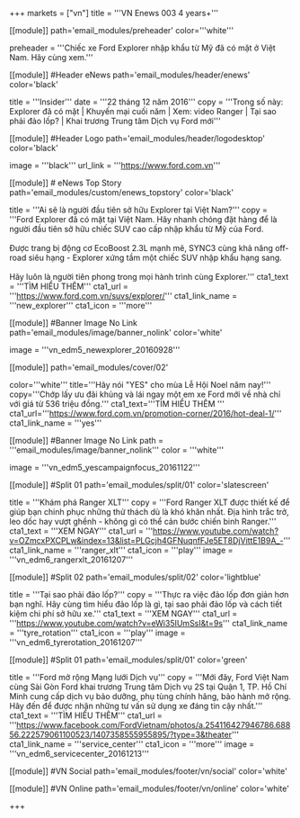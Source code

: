 +++
markets = ["vn"]
title = '''VN Enews 003 4 years+'''


[[module]]
path='email_modules/preheader'
color='''white'''

preheader = '''Chiếc xe Ford Explorer nhập khẩu từ Mỹ đã có mặt ở Việt Nam. Hãy cùng xem.'''

[[module]] #Header eNews
path='email_modules/header/enews'
color='black'

  title = '''Insider'''
  date = '''22 tháng 12 năm 2016'''
  copy = '''Trong số này:<br />Explorer đã có mặt  | Khuyến mại cuối năm | Xem: video Ranger  | Tại sao phải đảo lốp? | Khai trương Trung tâm Dịch vụ Ford mới'''

[[module]] #Header Logo
path='email_modules/header/logodesktop'
color='black'

  image = '''black'''
  url_link = '''https://www.ford.com.vn'''
 
[[module]] # eNews Top Story
path='email_modules/custom/enews_topstory'
color='black'

  title = '''Ai sẽ là người đầu tiên sở hữu Explorer tại Việt Nam?'''
  copy = '''Ford Explorer đã có mặt tại Việt Nam. Hãy nhanh chóng đặt hàng để là người đầu tiên sở hữu chiếc SUV cao cấp nhập khẩu từ Mỹ của Ford.<br /><br />Được trang bị động cơ EcoBoost 2.3L mạnh mẽ, SYNC3 cùng khả năng off-road siêu hạng - Explorer xứng tầm một chiếc SUV nhập khẩu hạng sang.<br /><br />Hãy luôn là người tiên phong trong mọi hành trình cùng Explorer.'''
  cta1_text = '''TÌM HIỂU THÊM'''
  cta1_url = '''https://www.ford.com.vn/suvs/explorer/'''
  cta1_link_name = '''new_explorer'''
  cta1_icon = '''more'''

[[module]] #Banner Image No Link
path='email_modules/image/banner_nolink'
color='white'

  image = '''vn_edm5_newexplorer_20160928'''

[[module]]
path='email_modules/cover/02'

color='''white'''
title='''Hãy nói "YES" cho mùa Lễ Hội Noel năm nay!'''
copy='''Chớp lấy ưu đãi khủng và lái ngay một em xe Ford mới về nhà chỉ với giá từ 536 triệu đồng.'''
cta1_text='''TÌM HIỂU THÊM '''
cta1_url='''https://www.ford.com.vn/promotion-corner/2016/hot-deal-1/'''
cta1_link_name = '''yes'''

 [[module]] #Banner Image No Link
path = '''email_modules/image/banner_nolink'''
color = '''white'''

  image = '''vn_edm5_yescampaignfocus_20161122''' 

[[module]] #Split 01
path='email_modules/split/01'
color='slatescreen'

  title = '''Khám phá Ranger XLT'''
  copy = '''Ford Ranger XLT được thiết kế để giúp bạn chinh phục những thử thách dù là khó khăn nhất. Địa hình trắc trở, leo dốc hay vượt ghềnh - không gì có thể cản bước chiến binh Ranger.'''
  cta1_text = '''XEM NGAY'''
  cta1_url = '''https://www.youtube.com/watch?v=OZmcxPXCPLw&index=13&list=PLGcjh4GFNuqnfFJe5ET8DjVittE1B9A_-'''
  cta1_link_name = '''ranger_xlt'''
  cta1_icon = '''play'''
  image = '''vn_edm6_rangerxlt_20161207'''

[[module]] #Split 02
path='email_modules/split/02'
color='lightblue'

  title = '''Tại sao phải đảo lốp?'''
  copy = '''Thực ra việc đảo lốp đơn giản hơn bạn nghĩ. Hãy cùng tìm hiểu đảo lốp là gì, tại sao phải đảo lốp và cách tiết kiệm chi phí sở hữu xe.'''
  cta1_text = '''XEM NGAY'''
  cta1_url = '''https://www.youtube.com/watch?v=eWi35IUmSsI&t=9s'''
  cta1_link_name = '''tyre_rotation'''
  cta1_icon = '''play'''
  image = '''vn_edm6_tyrerotation_20161207'''

[[module]] #Split 01
path='email_modules/split/01'
color='green'

  title = '''Ford mở rộng Mạng lưới Dịch vụ'''
  copy = '''Mới đây, Ford Việt Nam cùng Sài Gòn Ford khai trương Trung tâm Dịch vụ 2S tại Quận 1, TP. Hồ Chí Minh cung cấp dịch vụ bảo dưỡng, phụ tùng chính hãng, bảo hành mở rộng. Hãy đến để được nhận những tư vấn sử dụng xe đáng tin cậy nhất.'''
  cta1_text = '''TÌM HIỂU THÊM'''
  cta1_url = '''https://www.facebook.com/FordVietnam/photos/a.254116427946786.68856.222579061100523/1407358555955895/?type=3&theater'''
  cta1_link_name = '''service_center'''
  cta1_icon = '''more'''
  image = '''vn_edm6_servicecenter_20161213'''


[[module]] #VN Social
path='email_modules/footer/vn/social'
color='white'

[[module]] #VN Online
path='email_modules/footer/vn/online'
color='white'


+++